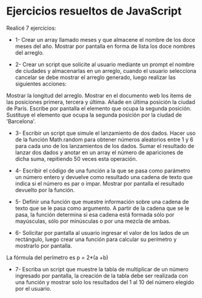 # Ejercicios resueltos de JavaScript

Realicé 7 ejercicios:

* 1- Crear un array llamado meses y que almacene el nombre de los doce meses del año. Mostrar por pantalla en forma de lista  los doce nombres del arreglo.

* 2-  Crear un script que solicite al usuario mediante un prompt el nombre de ciudades y almacenarlas en un arreglo, cuando el usuario selecciona cancelar se debe mostrar el arreglo generado, luego realizar las siguientes acciones:

Mostrar la longitud del arreglo.
Mostrar en el documento web los ítems de las posiciones primera, tercera y última.
Añade en última posición la ciudad de París.
Escribe por pantalla el elemento que ocupa la segunda posición.
Sustituye el elemento que ocupa la segunda posición por la ciudad de 'Barcelona'.

* 3- Escribir un script que simule el lanzamiento de dos dados. Hacer uso de la función Math.random para obtener números aleatorios entre 1 y 6 para cada uno de los lanzamientos de los dados. Sumar el resultado de lanzar dos dados y anotar en un array el número de apariciones de dicha suma, repitiendo 50 veces esta operación.

* 4- Escribir el código de una función a la que se pasa como parámetro un número entero y devuelve como resultado una cadena de texto que indica si el número es par o impar. Mostrar por pantalla el resultado devuelto por la función.

* 5- Definir una función que muestre información sobre una cadena de texto que se le pasa como argumento. A partir de la cadena que se le pasa, la función determina si esa cadena está formada sólo por mayúsculas, sólo por minúsculas o por una mezcla de ambas.

* 6- Solicitar por pantalla al usuario ingresar el valor de los lados de un rectángulo, luego crear una función para calcular su perímetro y mostrarlo por pantalla.

La fórmula del perímetro  es p = 2*(a +b)

* 7- Escriba un script que muestre la tabla de multiplicar de un número ingresado por pantalla, la creación de la tabla debe ser realizada con una función y mostrar solo los resultados del 1 al 10 del número elegido por el usuario.

